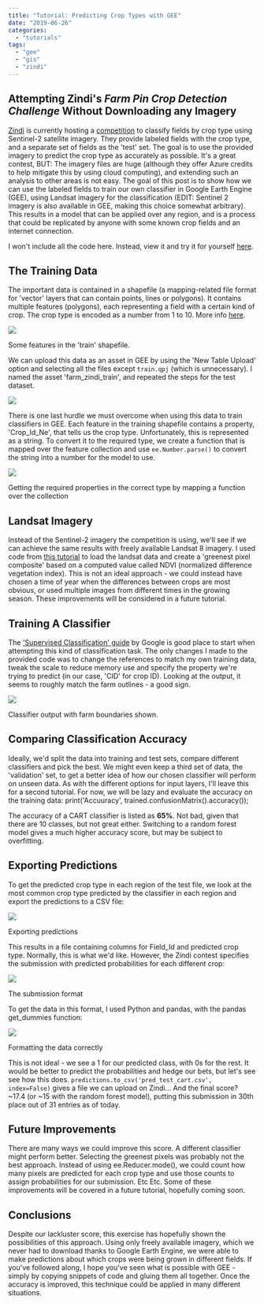 ```yaml
---
title: "Tutorial: Predicting Crop Types with GEE"
date: "2019-06-26"
categories: 
  - "tutorials"
tags: 
  - "gee"
  - "gis"
  - "zindi"
---
```


## Attempting Zindi's _Farm Pin Crop Detection Challenge_ Without Downloading any Imagery

[Zindi](http://zindi.africa) is currently hosting a [competition](https://zindi.africa/competitions/farm-pin-crop-detection-challenge) to classify fields by crop type using Sentinel-2 satellite imagery. They provide labeled fields with the crop type, and a separate set of fields as the 'test' set. The goal is to use the provided imagery to predict the crop type as accurately as possible. It's a great contest, BUT: The imagery files are huge (although they offer Azure credits to help mitigate this by using cloud computing), and extending such an analysis to other areas is not easy. The goal of this post is to show how we can use the labeled fields to train our own classifier in Google Earth Engine (GEE), using Landsat imagery for the classification (EDIT: Sentinel 2 imagery is also available in GEE, making this choice somewhat arbitrary). This results in a model that can be applied over any region, and is a process that could be replicated by anyone with some known crop fields and an internet connection.

I won't include all the code here. Instead, view it and try it for yourself [here](https://code.earthengine.google.com/afa4cec9b21f3835f3a5e1feb39beb5d).

## The Training Data

The important data is contained in a shapefile (a mapping-related file format for 'vector' layers that can contain points, lines or polygons). It contains multiple features (polygons), each representing a field with a certain kind of crop. The crop type is encoded as a number from 1 to 10. More info [here](https://zindi.africa/competitions/farm-pin-crop-detection-challenge/data).

![](images/screenshot-from-2019-06-25-18-44-51.png)

Some features in the 'train' shapefile.

We can upload this data as an asset in GEE by using the 'New Table Upload' option and selecting all the files except `train.qpj` (which is unnecessary). I named the asset 'farm\_zindi\_train', and repeated the steps for the test dataset.

![](images/screenshot-from-2019-06-25-18-10-58.png)

There is one last hurdle we must overcome when using this data to train classifiers in GEE. Each feature in the training shapefile contains a property, 'Crop\_Id\_Ne', that tells us the crop type. Unfortunately, this is represented as a string. To convert it to the required type, we create a function that is mapped over the feature collection and use `ee.Number.parse()` to convert the string into a number for the model to use.

![](images/screenshot-from-2019-06-26-10-09-21.png)

Getting the required properties in the correct type by mapping a function over the collection

## Landsat Imagery

Instead of the Sentinel-2 imagery the competition is using, we'll see if we can achieve the same results with freely available Landsat 8 imagery. I used code from [this tutorial](https://developers.google.com/earth-engine/tutorial_api_06) to load the landsat data and create a 'greenest pixel composite' based on a computed value called NDVI (normalized difference vegetation index). This is not an ideal approach - we could instead have chosen a time of year when the differences between crops are most obvious, or used multiple images from different times in the growing season. These improvements will be considered in a future tutorial.

## Training A Classifier

The ['Supervised Classification' guide](https://developers.google.com/earth-engine/classification) by Google is good place to start when attempting this kind of classification task. The only changes I made to the provided code was to change the references to match my own training data, tweak the scale to reduce memory use and specify the property we're trying to predict (in our case, 'CID' for crop ID). Looking at the output, it seems to roughly match the farm outlines - a good sign.

![](images/screenshot-from-2019-06-26-10-29-47.png)

Classifier output with farm boundaries shown.

## Comparing Classification Accuracy

Ideally, we'd split the data into training and test sets, compare different classifiers and pick the best. We might even keep a third set of data, the 'validation' set, to get a better idea of how our chosen classifier will perform on unseen data. As with the different options for input layers, I'll leave this for a second tutorial. For now, we will be lazy and evaluate the accuracy on the training data: print('Accuuracy', trained.confusionMatrix().accuracy());

The accuracy of a CART classifier is listed as **65%**. Not bad, given that there are 10 classes, but not great either. Switching to a random forest model gives a much higher accuracy score, but may be subject to overfitting.

## Exporting Predictions

To get the predicted crop type in each region of the test file, we look at the most common crop type predicted by the classifier in each region and export the predictions to a CSV file:

![](images/screenshot-from-2019-06-26-10-37-39.png)

Exporting predictions

This results in a file containing columns for Field\_Id and predicted crop type. Normally, this is what we'd like. However, the Zindi contest specifies the submission with predicted probabilities for each different crop:

![](images/screenshot-from-2019-06-26-10-40-17.png)

The submission format

To get the data in this format, I used Python and pandas, with the pandas get\_dummies function:

![](images/screenshot-from-2019-06-26-10-42-31.png)

Formatting the data correctly

This is not ideal - we see a 1 for our predicted class, with 0s for the rest. It would be better to predict the probabilities and hedge our bets, but let's see see how this does. `predictions.to_csv('pred_test_cart.csv', index=False)` gives a file we can upload on Zindi... And the final score? ~17.4 (or ~15 with the random forest model), putting this submission in 30th place out of 31 entries as of today.

## Future Improvements

There are many ways we could improve this score. A different classifier might perform better. Selecting the greenest pixels was probably not the best approach. Instead of using ee.Reducer.mode(), we could count how many pixels are predicted for each crop type and use those counts to assign probabilities for our submission. Etc Etc. Some of these improvements will be covered in a future tutorial, hopefully coming soon.

## Conclusions

Despite our lackluster score, this exercise has hopefully shown the possibilities of this approach. Using only freely available imagery, which we never had to download thanks to Google Earth Engine, we were able to make predictions about which crops were being grown in different fields. If you've followed along, I hope you've seen what is possible with GEE - simply by copying snippets of code and gluing them all together. Once the accuracy is improved, this technique could be applied in many different situations.
